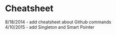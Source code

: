 Cheatsheet
==========

8/18/2014
    - add cheatsheet about Github commands  
4/10/2015
    - add Singleton and Smart Pointer
